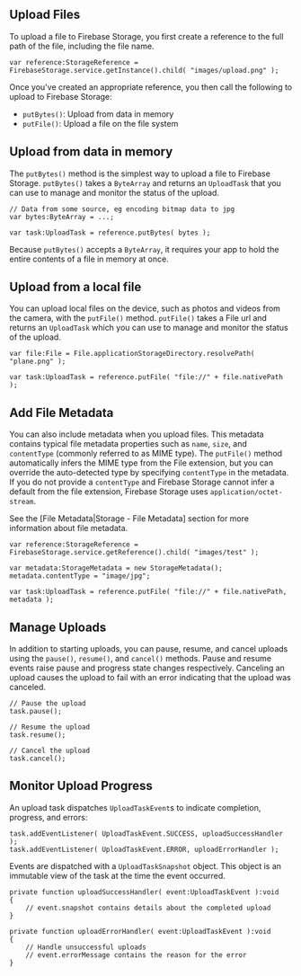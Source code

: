 
## Upload Files 

To upload a file to Firebase Storage, you first create a reference to the full path of the file, including the file name.

```as3
var reference:StorageReference = FirebaseStorage.service.getInstance().child( "images/upload.png" );
```

Once you've created an appropriate reference, you then call the following to upload to Firebase Storage:

- `putBytes()`: Upload from data in memory
- `putFile()`: Upload a file on the file system


## Upload from data in memory

The `putBytes()` method is the simplest way to upload a file to Firebase Storage. 
`putBytes()` takes a `ByteArray` and returns an `UploadTask` that you can use to 
manage and monitor the status of the upload.

```as3
// Data from some source, eg encoding bitmap data to jpg
var bytes:ByteArray = ...; 

var task:UploadTask = reference.putBytes( bytes );
```

Because `putBytes()` accepts a `ByteArray`, it requires your app to hold the entire 
contents of a file in memory at once. 



## Upload from a local file

You can upload local files on the device, such as photos and videos from the camera, 
with the `putFile()` method. `putFile()` takes a File url and returns an `UploadTask` 
which you can use to manage and monitor the status of the upload.


```as3
var file:File = File.applicationStorageDirectory.resolvePath( "plane.png" );

var task:UploadTask = reference.putFile( "file://" + file.nativePath );
```


## Add File Metadata

You can also include metadata when you upload files. This metadata contains 
typical file metadata properties such as `name`, `size`, and `contentType` 
(commonly referred to as MIME type). The `putFile()` method automatically 
infers the MIME type from the File extension, but you can override the 
auto-detected type by specifying `contentType` in the metadata. If you do 
not provide a `contentType` and Firebase Storage cannot infer a default from 
the file extension, Firebase Storage uses `application/octet-stream`. 

See the [File Metadata|Storage - File Metadata] section for more information about file metadata.


```as3
var reference:StorageReference = FirebaseStorage.service.getReference().child( "images/test" );

var metadata:StorageMetadata = new StorageMetadata();
metadata.contentType = "image/jpg";

var task:UploadTask = reference.putFile( "file://" + file.nativePath, metadata );
```


## Manage Uploads

In addition to starting uploads, you can pause, resume, and cancel uploads 
using the `pause()`, `resume()`, and `cancel()` methods. Pause and resume 
events raise pause and progress state changes respectively. Canceling an 
upload causes the upload to fail with an error indicating that the upload 
was canceled.

```as3
// Pause the upload
task.pause();

// Resume the upload
task.resume();

// Cancel the upload
task.cancel();
```


## Monitor Upload Progress

An upload task dispatches `UploadTaskEvent`s to indicate completion, progress, and errors:

```as3
task.addEventListener( UploadTaskEvent.SUCCESS, uploadSuccessHandler );
task.addEventListener( UploadTaskEvent.ERROR, uploadErrorHandler );
```


Events are dispatched with a `UploadTaskSnapshot` object. 
This object is an immutable view of the task at the time the event occurred.

```as3
private function uploadSuccessHandler( event:UploadTaskEvent ):void 
{
	// event.snapshot contains details about the completed upload
}

private function uploadErrorHandler( event:UploadTaskEvent ):void 
{
	// Handle unsuccessful uploads
	// event.errorMessage contains the reason for the error
}
```




